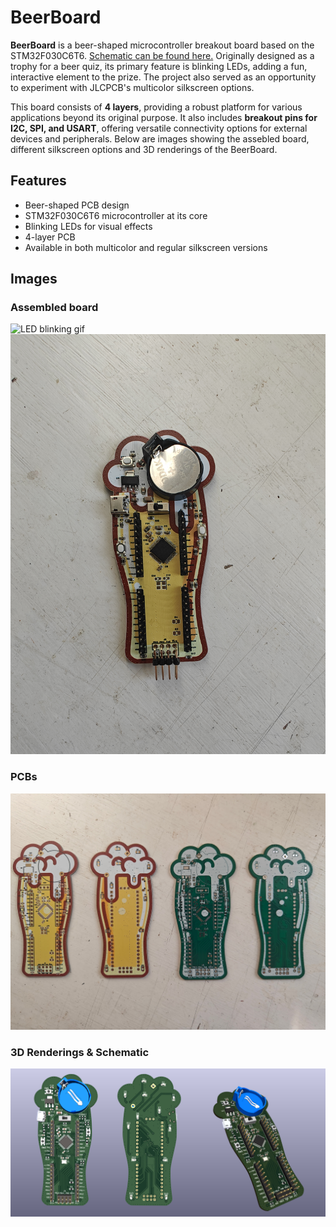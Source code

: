 
# BeerBoard

**BeerBoard** is a beer-shaped microcontroller breakout board based on the STM32F030C6T6. [Schematic can be found here.](https://github.com/potpurri/BeerBoard/blob/a81b2d54139fa46588d7e338071e49ddc263d606/Schematic_v02.pdf) Originally designed as a trophy for a beer quiz, its primary feature is blinking LEDs, adding a fun, interactive element to the prize. The project also served as an opportunity to experiment with JLCPCB's multicolor silkscreen options.

This board consists of **4 layers**, providing a robust platform for various applications beyond its original purpose. It also includes **breakout pins for I2C, SPI, and USART**, offering versatile connectivity options for external devices and peripherals. Below are images showing the assebled board, different silkscreen options and 3D renderings of the BeerBoard.

## Features
- Beer-shaped PCB design
- STM32F030C6T6 microcontroller at its core
- Blinking LEDs for visual effects
- 4-layer PCB
- Available in both multicolor and regular silkscreen versions

## Images

### Assembled board
![LED blinking gif](imgs/V02/AssembledGIF.gif)
![Assembled board back](imgs/V02/Assembled2.jpg)

### PCBs
![BeerBoard PCB options](imgs/V02/PCBs.jpg)

### 3D Renderings & Schematic
![3D Renderings of BeerBoard](imgs/V01/3d.png)
